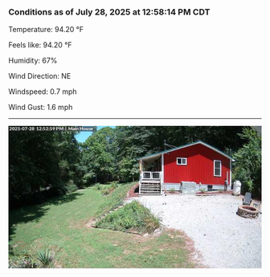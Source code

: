 ### Conditions as of July 28, 2025 at 12:58:14 PM CDT 

Temperature: 94.20 &deg;F

Feels like: 94.20 &deg;F

Humidity: 67%

Wind Direction: NE

Windspeed: 0.7 mph

Wind Gust: 1.6 mph

---

<img src="./images/latest.jpeg"/>

